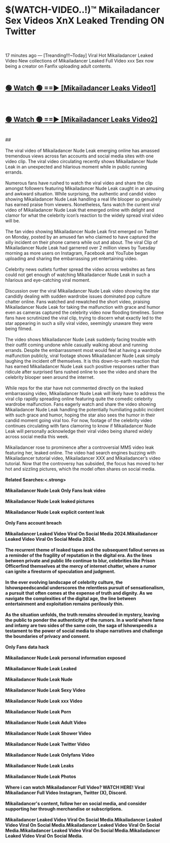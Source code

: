 # $(WATCH-VIDEO..!)™ Mikailadancer Sex Videos XnX Leaked Trending ON Twitter<br>
<br>

17 minutes ago — [Treanding!!!~Today] Viral Hot Mikailadancer Leaked Video New collections of Mikailadancer Leaked Full Video xxx Sex now being a creator on Fanfix uploading adult contents.
<br>
 <br>

##  <a href="https://best2vid.blogspot.com?title=Mikailadancer">🟢 Watch 🟢 ==► [Mikailadancer Leaks Video1]</a><br>
  <br>

##  <a href="https://best2vid.blogspot.com?title=Mikailadancer">🟢 Watch 🟢 ==► [Mikailadancer Leaks Video2]</a><br>
  <br>
  ##
  <br>
  <br>
The viral video of Mikailadancer Nude Leak emerging online has amassed tremendous views across fan accounts and social media sites with one video clip. The viral video circulating recently shows Mikailadancer Nude Leak in an unexpected and hilarious moment while in public running errands.
<br><br>
Numerous fans have rushed to watch the viral video and share the clip amongst followers featuring Mikailadancer Nude Leak caught in an amusing and awkward situation. While surprising, the authentic and candid video showing Mikailadancer Nude Leak handling a real life blooper so genuinely has earned praise from viewers. Nonetheless, fans watch the current viral video of Mikailadancer Nude Leak that emerged online with delight and clamor for what the celebrity icon’s reaction to the widely spread viral video will be.
<br><br>
The fan video showing Mikailadancer Nude Leak first emerged on Twitter on Monday, posted by an amused fan who claimed to have captured the silly incident on their phone camera while out and about. The viral Clip of Mikailadancer Nude Leak had garnered over 2 million views by Tuesday morning as more users on Instagram, Facebook and YouTube began uploading and sharing the embarrassing yet entertaining video.
<br><br>
Celebrity news outlets further spread the video across websites as fans could not get enough of watching Mikailadancer Nude Leak in such a hilarious and eye-catching viral moment.
<br><br>
Discussion over the viral Mikailadancer Nude Leak video showing the star candidly dealing with sudden wardrobe issues dominated pop culture chatter online. Fans watched and rewatched the short video, praising Mikailadancer Nude Leak for taking the malfunction with grace and humor even as cameras captured the celebrity video now flooding timelines. Some fans have scrutinized the viral clip, trying to discern what exactly led to the star appearing in such a silly viral video, seemingly unaware they were being filmed.
<br><br>
The video shows Mikailadancer Nude Leak suddenly facing trouble with their outfit coming undone while casually walking about and running errands. Despite the embarrassment most would feel at having a wardrobe malfunction publicly, viral footage shows Mikailadancer Nude Leak simply laughing the incident off themselves. It is this down-to-earth reaction that has earned Mikailadancer Nude Leak such positive responses rather than ridicule after surprised fans rushed online to see the video and share the celebrity blooper seen around the internet.
<br><br>
While reps for the star have not commented directly on the leaked embarrassing video, Mikailadancer Nude Leak will likely have to address the viral clip rapidly spreading online featuring quite the comedic celebrity wardrobe malfunction. Fans eagerly watch and share the video showing Mikailadancer Nude Leak handling the potentially humiliating public incident with such grace and humor, hoping the star also sees the humor in their candid moment going viral too. For now, footage of the celebrity video continues circulating with fans clamoring to know if Mikailadancer Nude Leak will personally acknowledge their viral video being shared widely across social media this week.
<br><br>
Mikailadancer rose to prominence after a controversial MMS video leak featuring her, leaked online. The video had search engines buzzing with Mikailadancer tutorial video, Mikailadancer XXX and Mikailadancer’s video tutorial. Now that the controversy has subsided, the focus has moved to her hot and sizzling pictures, which the model often shares on social media.
<br><br>
<strong>Related Searches:<.strong>
<br><br>
Mikailadancer Nude Leak Only Fans leak video
<br><br>
Mikailadancer Nude Leak leaked pictures
<br><br>
Mikailadancer Nude Leak explicit content leak
<br><br>
Only Fans account breach
<br><br>
Mikailadancer Leaked Video Viral On Social Media 2024.Mikailadancer Leaked Video Viral On Social Media 2024.
<br><br>
The recurrent theme of leaked tapes and the subsequent fallout serves as a reminder of the fragility of reputation in the digital era. As the lines between private and public life continue to blur, celebrities like Prison Officerfind themselves at the mercy of internet chatter, where a rumor can ignite a firestorm of speculation and judgment.
<br><br>
In the ever evolving landscape of celebrity culture, the Ishowspeedscandal underscores the relentless pursuit of sensationalism, a pursuit that often comes at the expense of truth and dignity. As we navigate the complexities of the digital age, the line between entertainment and exploitation remains perilously thin.
<br><br>
As the situation unfolds, the truth remains shrouded in mystery, leaving the public to ponder the authenticity of the rumors. In a world where fame and infamy are two sides of the same coin, the saga of Ishowspeedis a testament to the power of social media to shape narratives and challenge the boundaries of privacy and consent.
<br><br>
Only Fans data hack
<br><br>
Mikailadancer Nude Leak personal information exposed
<br><br>
Mikailadancer Nude Leak Leaked
<br><br>
Mikailadancer Nude Leak Nude
<br><br>
Mikailadancer Nude Leak Sexy Video
<br><br>
Mikailadancer Nude Leak xxx Video
<br><br>
Mikailadancer Nude Leak Porn
<br><br>
Mikailadancer Nude Leak Adult Video
<br><br>
Mikailadancer Nude Leak Shower Video
<br><br>
Mikailadancer Nude Leak Twitter Video
<br><br>
Mikailadancer Nude Leak Onlyfans Video
<br><br>
Mikailadancer Nude Leak Leaks
<br><br>
Mikailadancer Nude Leak Photos
<br><br>
Where i can watch Mikailadancer Full Video? WATCH HERE! Viral Mikailadancer Full Video Instagram, Twitter (X), Discord.
<br><br>
Mikailadancer's content, follow her on social media, and consider supporting her through merchandise or subscriptions.
<br><br>
Mikailadancer Leaked Video Viral On Social Media.Mikailadancer Leaked Video Viral On Social Media.Mikailadancer Leaked Video Viral On Social Media.Mikailadancer Leaked Video Viral On Social Media.Mikailadancer Leaked Video Viral On Social Media.